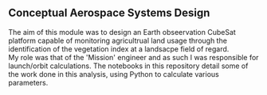 ## Conceptual Aerospace Systems Design

The aim of this module was to design an Earth obseervation CubeSat platform capable of monitoring agricultrual land usage
through the identification of the vegetation index at a landsacpe field of regard.
<br>
My role was that of the 'Mission' engineer and as such I was responsible for launch/orbit calculations. The notebooks in this
repository detail some of the work done in this analysis, using Python to calculate various parameters.

